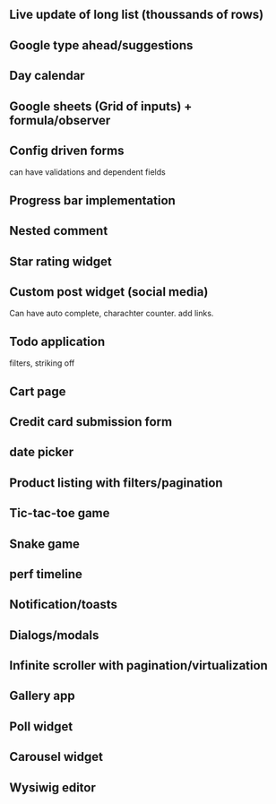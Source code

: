 
## Live update of long list (thoussands of rows)

## Google type ahead/suggestions

## Day calendar

## Google sheets (Grid of inputs) + formula/observer

## Config driven forms

can have validations and dependent fields

## Progress bar implementation

## Nested comment

## Star rating widget

## Custom post widget (social media)

Can have auto complete, charachter counter.
add links.

## Todo application

filters, striking off

## Cart page

## Credit card submission form

## date picker

## Product listing with filters/pagination

## Tic-tac-toe game

## Snake game

## perf timeline

## Notification/toasts

## Dialogs/modals

## Infinite scroller with pagination/virtualization

## Gallery app

## Poll widget

## Carousel widget

## Wysiwig editor
